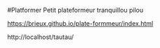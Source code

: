 
#Platformer
Petit plateformeur tranquillou pilou

https://brieux.github.io/plate-formmeur/index.html

http://localhost/tautau/
